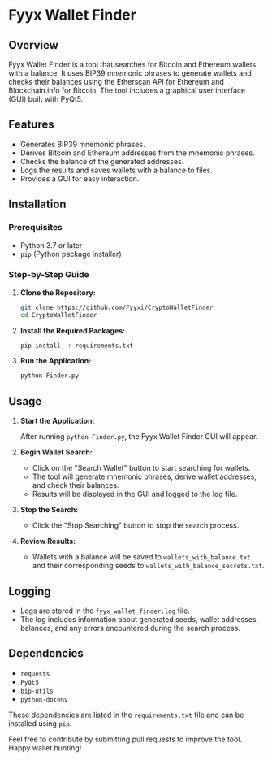 # Fyyx Wallet Finder

## Overview

Fyyx Wallet Finder is a tool that searches for Bitcoin and Ethereum wallets with a balance. It uses BIP39 mnemonic phrases to generate wallets and checks their balances using the Etherscan API for Ethereum and Blockchain.info for Bitcoin. The tool includes a graphical user interface (GUI) built with PyQt5.

## Features

- Generates BIP39 mnemonic phrases.
- Derives Bitcoin and Ethereum addresses from the mnemonic phrases.
- Checks the balance of the generated addresses.
- Logs the results and saves wallets with a balance to files.
- Provides a GUI for easy interaction.

## Installation

### Prerequisites

- Python 3.7 or later
- `pip` (Python package installer)

### Step-by-Step Guide

1. **Clone the Repository:**

    ```bash
    git clone https://github.com/Fyyxi/CryptoWalletFinder
    cd CryptoWalletFinder
    ```

2. **Install the Required Packages:**

    ```bash
    pip install -r requirements.txt
    ```

3. **Run the Application:**

    ```bash
    python Finder.py
    ```

## Usage

1. **Start the Application:**

    After running `python Finder.py`, the Fyyx Wallet Finder GUI will appear.

2. **Begin Wallet Search:**

    - Click on the "Search Wallet" button to start searching for wallets.
    - The tool will generate mnemonic phrases, derive wallet addresses, and check their balances.
    - Results will be displayed in the GUI and logged to the log file.

3. **Stop the Search:**

    - Click the "Stop Searching" button to stop the search process.

4. **Review Results:**

    - Wallets with a balance will be saved to `wallets_with_balance.txt` and their corresponding seeds to `wallets_with_balance_secrets.txt`.

## Logging

- Logs are stored in the `fyyx_wallet_finder.log` file.
- The log includes information about generated seeds, wallet addresses, balances, and any errors encountered during the search process.

## Dependencies

- `requests`
- `PyQt5`
- `bip-utils`
- `python-dotenv`

These dependencies are listed in the `requirements.txt` file and can be installed using `pip`.

Feel free to contribute by submitting pull requests to improve the tool. Happy wallet hunting!
